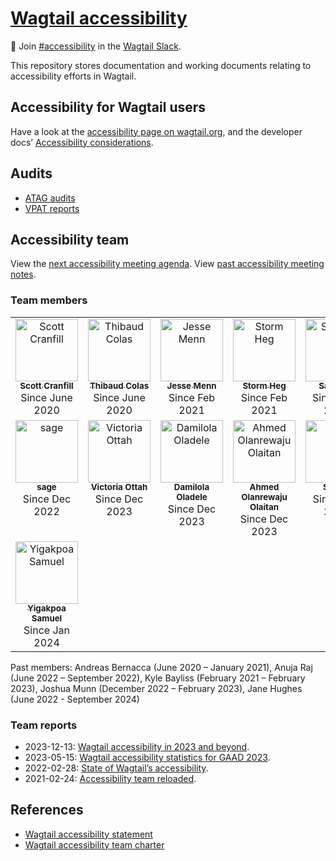 # [Wagtail accessibility](https://wagtail.github.io/accessibility/)

👋 Join [#accessibility](https://app.slack.com/client/T0K33F93J/CB7L6L5S6) in the [Wagtail Slack](https://github.com/wagtail/wagtail/wiki/slack).

This repository stores documentation and working documents relating to accessibility efforts in Wagtail.

## Accessibility for Wagtail users

Have a look at the [accessibility page on wagtail.org](https://wagtail.org/accessibility/), and the developer docs’ [Accessibility considerations](https://docs.wagtail.org/en/stable/advanced_topics/accessibility_considerations.html).

## Audits

- [ATAG audits](./audits/atag/)
- [VPAT reports](./audits/vpat/)

## Accessibility team

View the [next accessibility meeting agenda](https://docs.google.com/document/d/1YUxOs5jYZMd8rX291mDE123xIK7tbD63PzSR9ooFa4c/edit). View [past accessibility meeting notes](https://github.com/wagtail/wagtail/discussions/11394).

### Team members

<!-- Manually update to use joining dates instead of links. -->
<!-- ALL-CONTRIBUTORS-LIST:START - Do not remove or modify this section -->
<!-- prettier-ignore-start -->
<table>
  <tbody>
    <tr>
      <td align="center" valign="top" width="14.28%"><a href="https://jellybeans.lol/"><img src="https://avatars.githubusercontent.com/u/1044670?v=4?s=100" width="100px;" alt="Scott Cranfill"/><br /><sub><b>Scott Cranfill</b></sub></a><br />Since June 2020</td>
      <td align="center" valign="top" width="14.28%"><a href="https://thib.me/"><img src="https://avatars.githubusercontent.com/u/877585?v=4?s=100" width="100px;" alt="Thibaud Colas"/><br /><sub><b>Thibaud Colas</b></sub></a><br />Since June 2020</td>
      <td align="center" valign="top" width="14.28%"><a href="https://jessemenn.com/"><img src="https://avatars.githubusercontent.com/u/1834167?v=4?s=100" width="100px;" alt="Jesse Menn"/><br /><sub><b>Jesse Menn</b></sub></a><br />Since Feb 2021</td>
      <td align="center" valign="top" width="14.28%"><a href="https://github.com/Stormheg"><img src="https://avatars.githubusercontent.com/u/13856515?v=4?s=100" width="100px;" alt="Storm Heg"/><br /><sub><b>Storm Heg</b></sub></a><br />Since Feb 2021</td>
      <td align="center" valign="top" width="14.28%"><a href="https://saptaks.website/"><img src="https://avatars.githubusercontent.com/u/9530293?v=4?s=100" width="100px;" alt="Saptak S"/><br /><sub><b>Saptak S</b></sub></a><br />Since July 2021</td>
      <td align="center" valign="top" width="14.28%"><a href="https://github.com/albinazs"><img src="https://avatars.githubusercontent.com/u/51043550?v=4?s=100" width="100px;" alt="Albina"/><br /><sub><b>Albina</b></sub></a><br />Since Dec 2022</td>
    </tr>
    <tr>
      <td align="center" valign="top" width="14.28%"><a href="https://laymonage.com/"><img src="https://avatars.githubusercontent.com/u/6379424?v=4?s=100" width="100px;" alt="sag​e"/><br /><sub><b>sag​e</b></sub></a><br />Since Dec 2022</td>
      <td align="center" valign="top" width="14.28%"><a href="https://www.behance.net/toriannenna"><img src="https://avatars.githubusercontent.com/u/82820329?v=4?s=100" width="100px;" alt="Victoria Ottah"/><br /><sub><b>Victoria Ottah</b></sub></a><br />Since Dec 2023</td>
      <td align="center" valign="top" width="14.28%"><a href="https://linktr.ee/damilola_oladele"><img src="https://avatars.githubusercontent.com/u/98895460?v=4?s=100" width="100px;" alt="Damilola Oladele"/><br /><sub><b>Damilola Oladele</b></sub></a><br />Since Dec 2023</td>
      <td align="center" valign="top" width="14.28%"><a href="https://github.com/waju-ire"><img src="https://avatars.githubusercontent.com/u/81704192?v=4?s=100" width="100px;" alt="Ahmed Olanrewaju Olaitan"/><br /><sub><b>Ahmed Olanrewaju Olaitan</b></sub></a><br />Since Dec 2023</td>
      <td align="center" valign="top" width="14.28%"><a href="https://github.com/shyusu4"><img src="https://avatars.githubusercontent.com/u/106587342?v=4?s=100" width="100px;" alt="Sherry"/><br /><sub><b>Sherry</b></sub></a><br />Since Dec 2023</td>
      <td align="center" valign="top" width="14.28%"><a href="https://gitlab.com/Morsey187"><img src="https://avatars.githubusercontent.com/u/35934884?v=4?s=100" width="100px;" alt="Ben Morse"/><br /><sub><b>Ben Morse</b></sub></a><br />Since Dec 2023</td>
    </tr>
    <tr>
      <td align="center" valign="top" width="14.28%"><a href="https://github.com/yigakpoa"><img src="https://avatars.githubusercontent.com/u/99066793?v=4?s=100" width="100px;" alt="Yigakpoa Samuel"/><br /><sub><b>Yigakpoa Samuel</b></sub></a><br />Since Jan 2024</td>
    </tr>
  </tbody>
</table>

<!-- prettier-ignore-end -->

<!-- ALL-CONTRIBUTORS-LIST:END -->

Past members: Andreas Bernacca (June 2020 – January 2021), Anuja Raj (June 2022 – September 2022), Kyle Bayliss (February 2021 – February 2023), Joshua Munn (December 2022 – February 2023), Jane Hughes (June 2022 - September 2024)

### Team reports

- 2023-12-13: [Wagtail accessibility in 2023 and beyond](https://wagtail.org/blog/wagtail-accessibility-in-2023-and-beyond/).
- 2023-05-15: [Wagtail accessibility statistics for GAAD 2023](https://wagtail.org/blog/wagtail-accessibility-statistics-for-gaad-2023/).
- 2022-02-28: [State of Wagtail’s accessibility](https://wagtail.org/blog/state-of-wagtail-accessibility/).
- 2021-02-24: [Accessibility team reloaded](https://wagtail.org/blog/accessibility-team-reloaded/).

## References

- [Wagtail accessibility statement](https://wagtail.org/accessibility/)
- [Wagtail accessibility team charter](https://github.com/wagtail/wagtail/wiki/Accessibility-team)
